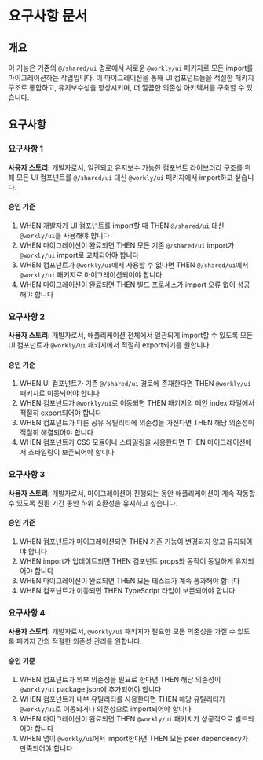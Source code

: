 # 요구사항 문서

## 개요

이 기능은 기존의 `@/shared/ui` 경로에서 새로운 `@workly/ui` 패키지로 모든 import를 마이그레이션하는 작업입니다. 이 마이그레이션을 통해 UI 컴포넌트들을 적절한 패키지 구조로 통합하고, 유지보수성을 향상시키며, 더 깔끔한 의존성 아키텍처를 구축할 수 있습니다.

## 요구사항

### 요구사항 1

**사용자 스토리:** 개발자로서, 일관되고 유지보수 가능한 컴포넌트 라이브러리 구조를 위해 모든 UI 컴포넌트를 `@/shared/ui` 대신 `@workly/ui` 패키지에서 import하고 싶습니다.

#### 승인 기준

1. WHEN 개발자가 UI 컴포넌트를 import할 때 THEN `@/shared/ui` 대신 `@workly/ui`를 사용해야 합니다
2. WHEN 마이그레이션이 완료되면 THEN 모든 기존 `@/shared/ui` import가 `@workly/ui` import로 교체되어야 합니다
3. WHEN 컴포넌트가 `@workly/ui`에서 사용할 수 없다면 THEN `@/shared/ui`에서 `@workly/ui` 패키지로 마이그레이션되어야 합니다
4. WHEN 마이그레이션이 완료되면 THEN 빌드 프로세스가 import 오류 없이 성공해야 합니다

### 요구사항 2

**사용자 스토리:** 개발자로서, 애플리케이션 전체에서 일관되게 import할 수 있도록 모든 UI 컴포넌트가 `@workly/ui` 패키지에서 적절히 export되기를 원합니다.

#### 승인 기준

1. WHEN UI 컴포넌트가 기존 `@/shared/ui` 경로에 존재한다면 THEN `@workly/ui` 패키지로 이동되어야 합니다
2. WHEN 컴포넌트가 `@workly/ui`로 이동되면 THEN 패키지의 메인 index 파일에서 적절히 export되어야 합니다
3. WHEN 컴포넌트가 다른 공유 유틸리티에 의존성을 가진다면 THEN 해당 의존성이 적절히 해결되어야 합니다
4. WHEN 컴포넌트가 CSS 모듈이나 스타일링을 사용한다면 THEN 마이그레이션에서 스타일링이 보존되어야 합니다

### 요구사항 3

**사용자 스토리:** 개발자로서, 마이그레이션이 진행되는 동안 애플리케이션이 계속 작동할 수 있도록 전환 기간 동안 하위 호환성을 유지하고 싶습니다.

#### 승인 기준

1. WHEN 컴포넌트가 마이그레이션되면 THEN 기존 기능이 변경되지 않고 유지되어야 합니다
2. WHEN import가 업데이트되면 THEN 컴포넌트 props와 동작이 동일하게 유지되어야 합니다
3. WHEN 마이그레이션이 완료되면 THEN 모든 테스트가 계속 통과해야 합니다
4. WHEN 컴포넌트가 이동되면 THEN TypeScript 타입이 보존되어야 합니다

### 요구사항 4

**사용자 스토리:** 개발자로서, `@workly/ui` 패키지가 필요한 모든 의존성을 가질 수 있도록 패키지 간의 적절한 의존성 관리를 원합니다.

#### 승인 기준

1. WHEN 컴포넌트가 외부 의존성을 필요로 한다면 THEN 해당 의존성이 `@workly/ui` package.json에 추가되어야 합니다
2. WHEN 컴포넌트가 내부 유틸리티를 사용한다면 THEN 해당 유틸리티가 `@workly/ui`로 이동되거나 의존성으로 import되어야 합니다
3. WHEN 마이그레이션이 완료되면 THEN `@workly/ui` 패키지가 성공적으로 빌드되어야 합니다
4. WHEN 앱이 `@workly/ui`에서 import한다면 THEN 모든 peer dependency가 만족되어야 합니다